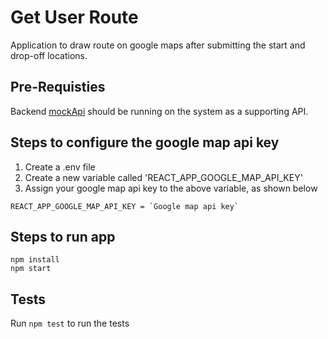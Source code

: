 # Get User Route

Application to draw route on google maps after submitting the start and drop-off locations.

## Pre-Requisties

Backend [mockApi](https://github.com/lalamove/challenge/tree/master/mockApi) should be running on the system as a supporting API.

## Steps to configure the google map api key

1) Create a .env file
2) Create a new variable called 'REACT_APP_GOOGLE_MAP_API_KEY'
3) Assign your google map api key to the above variable, as shown below

```
REACT_APP_GOOGLE_MAP_API_KEY = `Google map api key`
```

## Steps to run app

```
npm install
npm start
```

## Tests

Run `npm test` to run the tests
